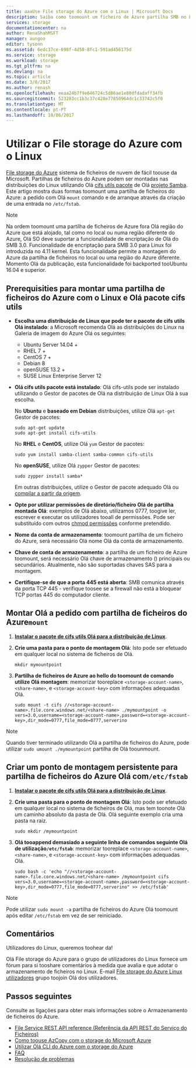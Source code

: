 ```yaml
---
title: aaaUse File storage do Azure com o Linux | Microsoft Docs
description: Saiba como toomount um ficheiro de Azure partilha SMB no Linux.
services: storage
documentationcenter: na
author: RenaShahMSFT
manager: aungoo
editor: tysonn
ms.assetid: 6edc37ce-698f-4d50-8fc1-591ad456175d
ms.service: storage
ms.workload: storage
ms.tgt_pltfrm: na
ms.devlang: na
ms.topic: article
ms.date: 3/8/2017
ms.author: renash
ms.openlocfilehash: eeaa24b7f9e646724c5d86ae1e80dfdadaff34fb
ms.sourcegitcommit: 523283cc1b3c37c428e77850964dc1c33742c5f0
ms.translationtype: MT
ms.contentlocale: pt-PT
ms.lasthandoff: 10/06/2017
---
```

# <a name="use-azure-file-storage-with-linux"></a>Utilizar o File storage do Azure com o Linux
[File storage do Azure](../storage-dotnet-how-to-use-files.md) sistema de ficheiros de nuvem de fácil toouse da Microsoft. Partilhas de ficheiros do Azure podem ser montadas nas distribuições do Linux utilizando Olá [cifs utils pacote](https://wiki.samba.org/index.php/LinuxCIFS_utils) de Olá [projeto Samba](https://www.samba.org/). Este artigo mostra duas formas toomount uma partilha de ficheiros do Azure: a pedido com Olá `mount` comando e de arranque através da criação de uma entrada no `/etc/fstab`.

> [!NOTE]  
> Na ordem toomount uma partilha de ficheiros de Azure fora Olá região do Azure que está alojado, tal como no local ou numa região diferente do Azure, Olá SO deve suportar a funcionalidade de encriptação de Olá do SMB 3.0. Funcionalidade de encriptação para SMB 3.0 para Linux foi introduzida no 4.11 kernel. Esta funcionalidade permite a montagem do Azure da partilha de ficheiros no local ou uma região do Azure diferente. Momento Olá da publicação, esta funcionalidade foi backported tooUbuntu 16.04 e superior.


## <a name="prerequisities-for-mounting-an-azure-file-share-with-linux-and-hello-cifs-utils-package"></a>Prerequisities para montar uma partilha de ficheiros do Azure com o Linux e Olá pacote cifs utils
* **Escolha uma distribuição de Linux que pode ter o pacote de cifs utils Olá instalado**: a Microsoft recomenda Olá as distribuições do Linux na Galeria de imagem do Azure Olá os seguintes:

    * Ubuntu Server 14.04 +
    * RHEL 7 +
    * CentOS 7 +
    * Debian 8
    * openSUSE 13.2 +
    * SUSE Linux Enterprise Server 12

* <a id="install-cifs-utils"></a>**Olá cifs utils pacote está instalado**: Olá cifs-utils pode ser instalado utilizando o Gestor de pacotes de Olá na distribuição de Linux Olá à sua escolha. 

    No **Ubuntu** e **baseado em Debian** distribuições, utilize Olá `apt-get` Gestor de pacotes:

    ```
    sudo apt-get update
    sudo apt-get install cifs-utils
    ```

    No **RHEL** e **CentOS**, utilize Olá `yum` Gestor de pacotes:

    ```
    sudo yum install samba-client samba-common cifs-utils
    ```

    No **openSUSE**, utilize Olá `zypper` Gestor de pacotes:

    ```
    sudo zypper install samba*
    ```

    Em outras distribuições, utilize o Gestor de pacote adequado Olá ou [compilar a partir da origem](https://wiki.samba.org/index.php/LinuxCIFS_utils#Download).

* **Opte por utilizar permissões de diretório/ficheiro Olá de partilha montada Olá**: exemplos de Olá abaixo, utilizamos 0777, toogive ler, escrever e executar os utilizadores tooall de permissões. Pode ser substituído com outros [chmod permissões](https://en.wikipedia.org/wiki/Chmod) conforme pretendido. 

* **Nome da conta de armazenamento**: toomount partilha de um ficheiro do Azure, será necessário Olá nome Olá da conta de armazenamento.

* **Chave de conta de armazenamento**: a partilha de um ficheiro de Azure toomount, será necessário Olá chave de armazenamento () principais ou secundários. Atualmente, não são suportadas chaves SAS para a montagem.

* **Certifique-se de que a porta 445 está aberta**: SMB comunica através da porta TCP 445 - verifique toosee se a firewall não está a bloquear TCP portas 445 do computador cliente.

## <a name="mount-hello-azure-file-share-on-demand-with-mount"></a>Montar Olá a pedido com partilha de ficheiros do Azure`mount`
1. **[Instalar o pacote de cifs utils Olá para a distribuição de Linux](#install-cifs-utils)**.

2. **Crie uma pasta para o ponto de montagem Olá**: Isto pode ser efetuado em qualquer local no sistema de ficheiros de Olá.

    ```
    mkdir mymountpoint
    ```

3. **Partilha de ficheiros de Azure ao hello do toomount de comando utilize Olá montagem**: memorizar tooreplace `<storage-account-name>`, `<share-name>`, e `<storage-account-key>` com informações adequadas Olá.

    ```
    sudo mount -t cifs //<storage-account-name>.file.core.windows.net/<share-name> ./mymountpoint -o vers=3.0,username=<storage-account-name>,password=<storage-account-key>,dir_mode=0777,file_mode=0777,serverino
    ```

> [!Note]  
> Quando tiver terminado utilizando Olá a partilha de ficheiros do Azure, pode utilizar `sudo umount ./mymountpoint` partilha de Olá toounmount.

## <a name="create-a-persistent-mount-point-for-hello-azure-file-share-with-etcfstab"></a>Criar um ponto de montagem persistente para partilha de ficheiros do Azure Olá com`/etc/fstab`
1. **[Instalar o pacote de cifs utils Olá para a distribuição de Linux](#install-cifs-utils)**.

2. **Crie uma pasta para o ponto de montagem Olá**: Isto pode ser efetuado em qualquer local no sistema de ficheiros de Olá, mas tem toonote Olá um caminho absoluto da pasta de Olá. Olá seguinte exemplo cria uma pasta na raiz.

    ```
    sudo mkdir /mymountpoint
    ```

3. **Olá tooappend demasiado a seguinte linha de comandos seguinte Olá de utilização`/etc/fstab`**: memorizar tooreplace `<storage-account-name>`, `<share-name>`, e `<storage-account-key>` com informações adequadas Olá.

    ```
    sudo bash -c 'echo "//<storage-account-name>.file.core.windows.net/<share-name> /mymountpoint cifs vers=3.0,username=<storage-account-name>,password=<storage-account-key>,dir_mode=0777,file_mode=0777,serverino" >> /etc/fstab'
    ```

> [!Note]  
> Pode utilizar `sudo mount -a` partilha de ficheiros do Azure Olá toomount após editar `/etc/fstab` em vez de ser reiniciado.

## <a name="feedback"></a>Comentários
Utilizadores do Linux, queremos toohear da!

Olá File storage do Azure para o grupo de utilizadores do Linux fornece um fórum para si tooshare comentários à medida que avalia e que adotar o armazenamento de ficheiros no Linux. E-mail [File storage do Azure Linux utilizadores](mailto:azurefileslinuxusers@microsoft.com) grupo toojoin Olá dos utilizadores.

## <a name="next-steps"></a>Passos seguintes
Consulte as ligações para obter mais informações sobre o Armazenamento de ficheiros do Azure.
* [File Service REST API reference (Referência da API REST do Serviço do Ficheiros)](http://msdn.microsoft.com/library/azure/dn167006.aspx)
* [Como toouse AzCopy com o storage do Microsoft Azure](../common/storage-use-azcopy.md?toc=%2fazure%2fstorage%2ffiles%2ftoc.json)
* [Utilizar Olá CLI do Azure com o storage do Azure](../common/storage-azure-cli.md?toc=%2fazure%2fstorage%2ffiles%2ftoc.json#create-and-manage-file-shares)
* [FAQ](../storage-files-faq.md)
* [Resolução de problemas](storage-troubleshoot-linux-file-connection-problems.md)
